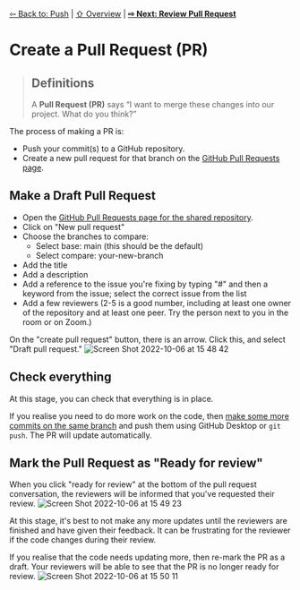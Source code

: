[⇦ Back to: Push](how-to-push.md) | [⇧ Overview](README.md) | [**⇨ Next: Review Pull Request**](how-to-pr-review.md)

# Create a Pull Request (PR)

> ## Definitions
> A **Pull Request (PR)** says “I want to merge these changes into our project. What do you think?” 

The process of making a PR is:
- Push your commit(s) to a GitHub repository.
- Create a new pull request for that branch on the  [GitHub Pull Requests page](https://github.com/brown-ccv/dscov-github-workshop/pulls).

## Make a Draft Pull Request

- Open the [GitHub Pull Requests page for the shared repository](https://github.com/brown-ccv/dscov-github-workshop/pulls).
- Click on "New pull request"
- Choose the branches to compare:
  - Select base: main (this should be the default)
  - Select compare: your-new-branch
- Add the title
- Add a description
- Add a reference to the issue you're fixing by typing "#" and then a keyword from the issue; select the correct issue from the list
- Add a few reviewers (2-5 is a good number, including at least one owner of the repository and at least one peer. Try the person next to you in the room or on Zoom.)

On the "create pull request" button, there is an arrow. Click this, and select "Draft pull request."
![Screen Shot 2022-10-06 at 15 48 42](https://user-images.githubusercontent.com/2803227/194414058-fc88ff76-4297-4699-bfce-6bc787e549fd.png)


## Check everything

At this stage, you can check that everything is in place.

If you realise you need to do more work on the code, then [make some more commits on the same branch](how-to-commit.md) and push them using GitHub Desktop or `git push`. The PR will update automatically.

## Mark the Pull Request as "Ready for review"

When you click "ready for review" at the bottom of the pull request conversation, the reviewers will be informed that you've requested their review.
![Screen Shot 2022-10-06 at 15 49 23](https://user-images.githubusercontent.com/2803227/194414124-86af1cd6-7ef3-469d-a73b-7756e167c19a.png)


At this stage, it's best to not make any more updates until the reviewers are finished and have given their feedback. It can be frustrating for the reviewer if the code changes during their review.

If you realise that the code needs updating more, then re-mark the PR as a draft. Your reviewers will be able to see that the PR is no longer ready for review. 
![Screen Shot 2022-10-06 at 15 50 11](https://user-images.githubusercontent.com/2803227/194414248-56d4136a-bb05-46bd-989b-eab134659110.png)
